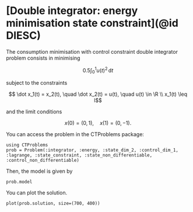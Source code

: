 # [Double integrator: energy minimisation state constraint](@id DIESC)

The consumption minimisation with control constraint double integrator problem consists in minimising

```math
    0.5\int_{0}^{1} {u(t)}^2 \, \mathrm{d}t
```

subject to the constraints

```math
    \dot x_1(t) = x_2(t), \quad \dot x_2(t) = u(t), \quad u(t) \in \R \\
    x_1(t) \leq l
```

and the limit conditions

```math
    x(0) = (0,1), \quad x(1) = (0,-1).
```

You can access the problem in the CTProblems package:

```@example main
using CTProblems
prob = Problem(:integrator, :energy, :state_dim_2, :control_dim_1, :lagrange, :state_constraint, :state_non_differentiable, :control_non_differentiable)
```

Then, the model is given by

```@example main
prob.model
```

You can plot the solution.

```@example main
plot(prob.solution, size=(700, 400))
```
